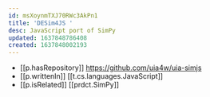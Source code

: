 ```yaml
---
id: msXoynmTXJ70RWc3AkPn1
title: 'DESim4JS '
desc: JavaScript port of SimPy
updated: 1637848786408
created: 1637848002193
---
```




- [[p.hasRepository]] https://github.com/uia4w/uia-simjs
- [[p.writtenIn]] [[t.cs.languages.JavaScript]]
- [[p.isRelated]] [[prdct.SimPy]]
